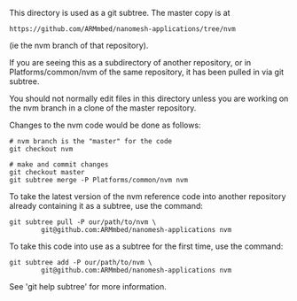 This directory is used as a git subtree. The master copy is at

    https://github.com/ARMmbed/nanomesh-applications/tree/nvm

(ie the nvm branch of that repository).

If you are seeing this as a subdirectory of another repository,
or in Platforms/common/nvm of the same repository, it has been
pulled in via git subtree.

You should not normally edit files in this directory unless you are
working on the nvm branch in a clone of the master repository.

Changes to the nvm code would be done as follows:

    # nvm branch is the "master" for the code
    git checkout nvm

    # make and commit changes
    git checkout master
    git subtree merge -P Platforms/common/nvm nvm

To take the latest version of the nvm reference code into another
repository already containing it as a subtree, use the command:

    git subtree pull -P our/path/to/nvm \
            git@github.com:ARMmbed/nanomesh-applications nvm

To take this code into use as a subtree for the first time,
use the command:

    git subtree add -P our/path/to/nvm \
            git@github.com:ARMmbed/nanomesh-applications nvm

See 'git help subtree' for more information.

